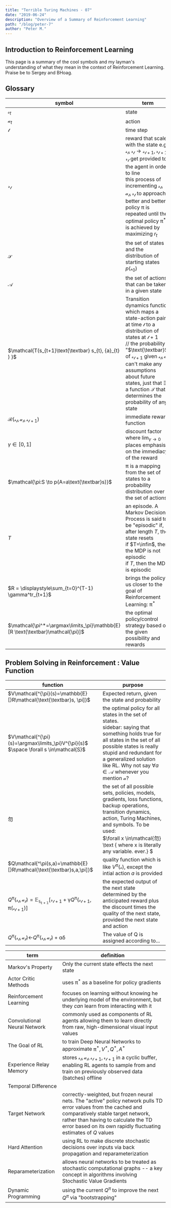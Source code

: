 ```yaml
---
title: "Terrible Turing Machines - 07"
date: "2019-06-24"
description: "Overview of a Summary of Reinforcement Learning"
path: "/blog/peter-7"
author: "Peter M."
---
```

<style type='text/css'>
  a {
    border-bottom: 1px solid hsla(131, 75%, 40%, 0.8);
    color: black;
    text-decoration: none;
    -webkit-transition: background-color .25s;
    transition: background-color .25s;
  }
  a:hover {
    background-color: hsla(131, 75%, 40%, 0.8);

  }
</style>

## Introduction to Reinforcement Learning
This page is a summary of the cool symbols and my layman's understanding of what they mean in the context of Reinforcement Learning.  Praise be to Sergey and BHoag.

## Glossary
| symbol            | term     |
|-------------------|----------|
| $\mathcal{s}_{t}$ | state |
| $\mathcal{a}_{t}$ | action |
| $\mathcal{t}$ | time step |
| $\mathcal{r_{t}}$ |reward that scales with the state e.g. $\mathcal{s_{t}, r_{t} \to s_{t+1}, r_{t+1} }$ <br> $\mathcal{r_{t}}$ get provided to the agent in order to line <br> this process of incrementing $\mathcal{s_{t}, a_{t}, r_{t}}$ to approach a better and better policy $\mathcal{\pi}$ is repeated until the optimal policy $\mathcal{\pi^{*}}$ is achieved by maximizing $r_{t}$|
| $\mathcal{S}$| the set of states and the distribution of starting states $p(\mathcal{s}_{0})$|           
| $\mathcal{A}$    | the set of actions that can be taken in a given state|  
| $\mathcal{T(s_{t+1}\text{\textbar} s_{t}, {a}_{t} ) }$| Transition dynamics function which maps a state-action pair at time $\mathcal{t}$ to a distribution of states at $\mathcal{t+1}$ <br>// the probability "$\text{\textbar}$" of $\mathcal{s_{t+1}}$ given $\mathcal{s_{t}, a_{t}}$ <br> can't make any assumptions about future states, just that $\exists$ a function $\mathcal{T}$ that determines the probability of any state |  
| $\mathcal{R(s_{t}, a_{t}, s_{t+1})}$ | immediate reward function   |
| $\gamma \in [0,1]$ | discount factor where $\displaystyle{\lim_{\gamma \to 0}}$ places emphasis on the immediacy of the reward|
| $\mathcal{\pi:S \to p(A=a\text{\textbar}s)}$ | $\mathcal{\pi}$ is a mapping from the set of states to a probability distribution over the set of actions |
| $T$ | an episode.  A Markov Decision Process is said to be "episodic" if, after length $T$, the state resets <br> if $T=\infin$, then the MDP is not episodic <br>if $T$, then the MDP is episodic |
| $R = \displaystyle\sum_{t=0}^{T-1} \gamma^tr_{t+1}$ | brings the policy us closer to the goal of Reinforcement Learning: $\mathcal{\pi^*}$ |
| $\mathcal{\pi^*=\argmax\limits_\pi}\mathbb{E}[R \text{\textbar}\mathcal{\pi}]$ | the optimal policy/control strategy based on the given possibility and rewards |

## Problem Solving in Reinforcement : Value Function
| function          | purpose   |
|-------------------|--------|
| $V\mathcal{^{\pi}(s)=\mathbb{E}[}R\mathcal{\text{\textbar}s, \pi]}$ | Expected return, given the state and probability |
| $V\mathcal{^{\pi}(s)=\argmax\limits_\pi}V^{\pi}(s)$ <br>$\space \forall s \in\mathcal{S}$ | the optimal policy for all states in the set of states. <br> sidebar: saying that something holds true for all states in the set of all possible states is really stupid and redundant for a generalized solution like RL.  Why not say $\forall a \in\mathcal{A}$ whenever you mention $\mathcal{a}$? |
| 勿 | the set of all possible sets, policies, models, gradients, loss functions, backup operations, transition dynamics, action, Turing Machines, and symbols.  To be used:<br> $\forall x \in\mathcal{勿} \text { where x is literally any variable. ever.} $ |
| $Q\mathcal{^\pi(s,a)=\mathbb{E}[}R\mathcal{\text{\textbar}s,a,\pi]}$ | quality function which is like $V\mathcal{^\pi(s)}$, except the intial action $a$ is provided |
| $Q\mathcal{^\pi(s_{t},a_{t})=\mathbb{E_{s_{t+1}}}[r_{t+1}+\gamma}Q\mathcal{^{\pi}(s_{t+1}, \pi(s_{t+1})]}$| the expected output of the next state determined by the anticipated reward plus the discount times the quality of the next state, provided the next state and action |
| $Q\mathcal{^\pi(s_{t},a_{t}) \leftarrow }Q\mathcal{^{\pi}(s_{t},a_{t}) + \alpha\delta}$  | The value of Q is assigned according to...|


| term              | definition |
|-------------------|------------|
| Markov's Property | Only the current state effects the next state |
| Actor Critic Methods | uses $\mathcal{\pi^*}$ as a baseline for policy gradients |
| Reinforcement Learning | focuses on learning without knowing he underlying model of the environment, but they *can* learn from interacting with it |
| Convolutional Neural Network | commonly used as components of RL agents allowing them to learn directly from raw, high-dimensional visual input values |
| The Goal of RL | to train Deep Neural Networks to approximate $\mathcal{\pi^*}, V^*, Q^*, A^*$ |
| Experience Relay Memory | stores $\mathcal{s_{t}, a_{t}, s_{t+1}, r_{t+1}}$ in a cyclic buffer, enabling RL agents to sample from and train on previously observed data (batches) offline |
|  Temporal Difference | |
| Target Network | correctly-weighted, but frozen neural nets.  The "active" policy network pulls TD error values from the cached and comparatively stable target network, rather than having to calculate the TD error based on its own rapidly fluctuating estimates of $Q$ values |
| Hard Attention | using RL to make discrete stochastic decisions over inputs via back propagation and reparameterization |
| Reparameterization | allows neural networks to be treated as stochastic computational graphs -- a key concept in algorithms involving Stochastic Value Gradients |
| Dynamic Programming | using the current $Q^{\pi}$ to improve the next $Q^{\pi}$ via "bootstrapping" |
